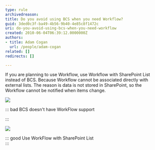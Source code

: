 ```yaml
---
type: rule
archivedreason: 
title: Do you avoid using BCS when you need Workflow?
guid: 3ded0c3f-ba49-4b56-9b40-4e85c8f1472c
uri: do-you-avoid-using-bcs-when-you-need-workflow
created: 2010-06-04T06:39:12.0000000Z
authors:
- title: Adam Cogan
  url: /people/adam-cogan
related: []
redirects: []

---
```


If you are planning to use Workflow, use Workflow with SharePoint List instead of BCS. Because Workflow cannot be associated directly with external lists. The reason is data is not stored in SharePoint, so the Workflow cannot be notified when items change.

<!--endintro-->


![](BCSDoesNotSupportWF.jpg)


::: bad
BCS doesn't have WorkFlow support

:::


![](WFSupportList.jpg)


::: good
Use WorkFlow with SharePoint List  
:::
